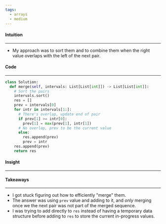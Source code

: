```yaml
---
tags:
  - arrays
  - medium
---
```


#### Intuition
---
- My approach was to sort them and to combine them when the right value overlaps with the left of the next pair.

#### Code
---

```python
class Solution:
  def merge(self, intervals: List[List[int]]) -> List[List[int]]:
    # Sort the pairs
    intervals.sort()
    res = []
    prev = intervals[0]
    for intr in intervals[1:]:
      # There's overlap, update end of pair
      if prev[1] >= intr[0]: 
        prev[1] = max(prev[1], intr[1])
      # No overlap, prev to be the current value
      else: 
        res.append(prev)
        prev = intr
    res.append(prev)
    return res
```

#### Insight
---


#### Takeaways
---
- I got stuck figuring out how to efficiently "merge" them. 
- The answer was using `prev` value and adding to it, and _only_ merging once we the next pair was not part of the merged sequence.
- I was trying to add directly to `res` instead of having a temporary data structure before adding to `res` to store the current in-progress values.